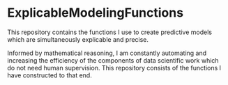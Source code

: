 # ExplicableModelingFunctions
This repository contains the functions I use to create predictive models which are simultaneously explicable and precise.

Informed by mathematical reasoning, I am constantly automating and increasing the efficiency of the components of data scientific work which do not need human supervision.  This repository consists of the functions I have constructed to that end.
